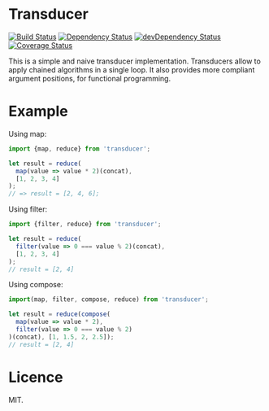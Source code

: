 Transducer
==========

[![Build Status][status]](https://travis-ci.org/salper/transducer)
[![Dependency Status][deps]](https://david-dm.org/salper/transducer)
[![devDependency Status][devdeps]](https://david-dm.org/salper/transducer#info=devDependencies)
[![Coverage Status][coverage]](https://coveralls.io/r/salper/transducer)

[status]: https://travis-ci.org/salper/transducer.svg?branch=master
[deps]: https://david-dm.org/salper/transducer.svg?theme=shields.io
[devdeps]: https://david-dm.org/salper/transducer/dev-status.svg?theme=shields.io
[coverage]: https://img.shields.io/coveralls/salper/transducer.svg

This is a simple and naive transducer implementation. Transducers allow to apply chained algorithms in a single loop. It also provides more compliant argument positions, for functional programming.

# Example
Using map:
```javascript
import {map, reduce} from 'transducer';

let result = reduce(
  map(value => value * 2)(concat),
  [1, 2, 3, 4]
);
// => result = [2, 4, 6];
```
Using filter:
```javascript
import {filter, reduce} from 'transducer';

let result = reduce(
  filter(value => 0 === value % 2)(concat),
  [1, 2, 3, 4]
);
// result = [2, 4]
```
Using compose:
```javascript
import(map, filter, compose, reduce) from 'transducer';

let result = reduce(compose(
  map(value => value * 2),
  filter(value => 0 === value % 2)
)(concat), [1, 1.5, 2, 2.5]);
// result = [2, 4]
```

# Licence
MIT.

